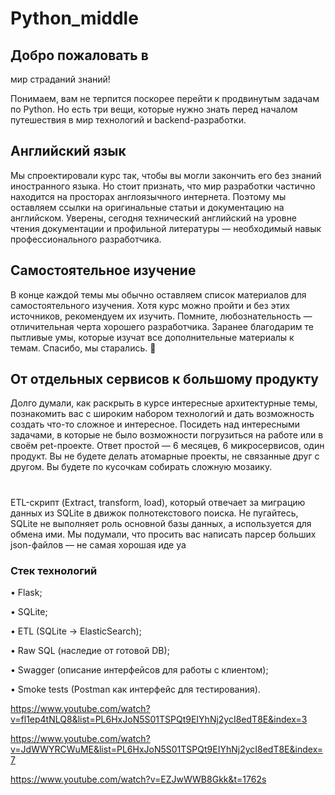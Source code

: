 # Python_middle

## Добро пожаловать в 
мир страданий знаний! 

Понимаем, вам не терпится поскорее перейти к продвинутым задачам
по Python. Но есть три вещи, которые нужно знать перед началом
путешествия в мир технологий и backend-разработки.

## Английский язык

Мы спроектировали курс так, чтобы вы могли закончить его без знаний
иностранного языка. Но стоит признать, что мир разработки частично
находится на просторах англоязычного интернета. Поэтому мы
оставляем ссылки на оригинальные статьи и документацию на
английском. Уверены, сегодня технический английский на уровне чтения
документации и профильной литературы — необходимый навык
профессионального разработчика.

## Самостоятельное изучение

В конце каждой темы мы обычно оставляем список материалов для
самостоятельного изучения. Хотя курс можно пройти и без этих
источников, рекомендуем их изучить. Помните, любознательность —
отличительная черта хорошего разработчика.
Заранее благодарим те пытливые умы, которые изучат все
дополнительные материалы к темам. Спасибо, мы старались. 🖤

## От отдельных сервисов к большому продукту

Долго думали, как раскрыть в курсе интересные архитектурные темы, 
познакомить вас с широким набором технологий и дать возможность
создать что-то сложное и интересное. Посидеть над интересными
задачами, в которые не было возможности погрузиться на работе или в
своём pet-проекте.
Ответ простой — 6 месяцев, 6 микросервисов, один продукт. Вы не
будете делать атомарные проекты, не связанные друг с другом. Вы
будете по кусочкам собирать сложную мозаику.

#

ETL-скрипт (Extract, transform, load), который отвечает за миграцию
данных из SQLite в движок полнотекстового поиска. Не пугайтесь, 
SQLite не выполняет роль основной базы данных, а используется
для обмена ими. Мы подумали, что просить вас написать парсер
больших json-файлов — не самая хорошая иде ya

### Стек технологий

• Flask;

• SQLite;

• ETL (SQLite → ElasticSearch);

• Raw SQL (наследие от готовой DB);

• Swagger (описание интерфейсов для работы с клиентом);

• Smoke tests (Postman как интерфейс для тестирования).


https://www.youtube.com/watch?v=fl1ep4tNLQ8&list=PL6HxJoN5S01TSPQt9EIYhNj2ycI8edT8E&index=3

https://www.youtube.com/watch?v=JdWWYRCWuME&list=PL6HxJoN5S01TSPQt9EIYhNj2ycI8edT8E&index=7

https://www.youtube.com/watch?v=EZJwWWB8Gkk&t=1762s


